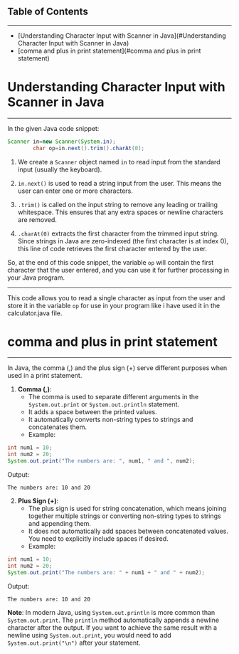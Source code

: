 ## Table of Contents

---

- [Understanding Character Input with Scanner in Java](#Understanding Character Input with Scanner in Java)
- [comma and plus in print statement](#comma and plus in print statement)

# Understanding Character Input with Scanner in Java

---

In the given Java code snippet:

```java
Scanner in=new Scanner(System.in);
        char op=in.next().trim().charAt(0);
```

1. We create a `Scanner` object named `in` to read input from the standard input (usually the keyboard).

2. `in.next()` is used to read a string input from the user. This means the user can enter one or more characters.

3. `.trim()` is called on the input string to remove any leading or trailing whitespace. This ensures that any extra
   spaces or newline characters are removed.

4. `.charAt(0)` extracts the first character from the trimmed input string. Since strings in Java are zero-indexed (the
   first character is at index 0), this line of code retrieves the first character entered by the user.

So, at the end of this code snippet, the variable `op` will contain the first character that the user entered, and you
can use it for further processing in your Java program.

---

This code allows you to read a single character as input from the user and store it in the variable `op` for use in your
program like i have used it in the calculator.java file.

# comma and plus in print statement

---

In Java, the comma (,) and the plus sign (+) serve different purposes when used in a print statement.

1. **Comma (,)**:
   - The comma is used to separate different arguments in the `System.out.print` or `System.out.println` statement.
   - It adds a space between the printed values.
   - It automatically converts non-string types to strings and concatenates them.
   - Example:

```java
int num1 = 10;
int num2 = 20;
System.out.print("The numbers are: ", num1, " and ", num2);
```

Output:
```
The numbers are: 10 and 20
```

2. **Plus Sign (+)**:
   - The plus sign is used for string concatenation, which means joining together multiple strings or converting non-string types to strings and appending them.
   - It does not automatically add spaces between concatenated values. You need to explicitly include spaces if desired.
   - Example:

```java
int num1 = 10;
int num2 = 20;
System.out.print("The numbers are: " + num1 + " and " + num2);
```

Output:
```
The numbers are: 10 and 20
```

**Note**: In modern Java, using `System.out.println` is more common than `System.out.print`. The `println` method automatically appends a newline character after the output. If you want to achieve the same result with a newline using `System.out.print`, you would need to add `System.out.print("\n")` after your statement.